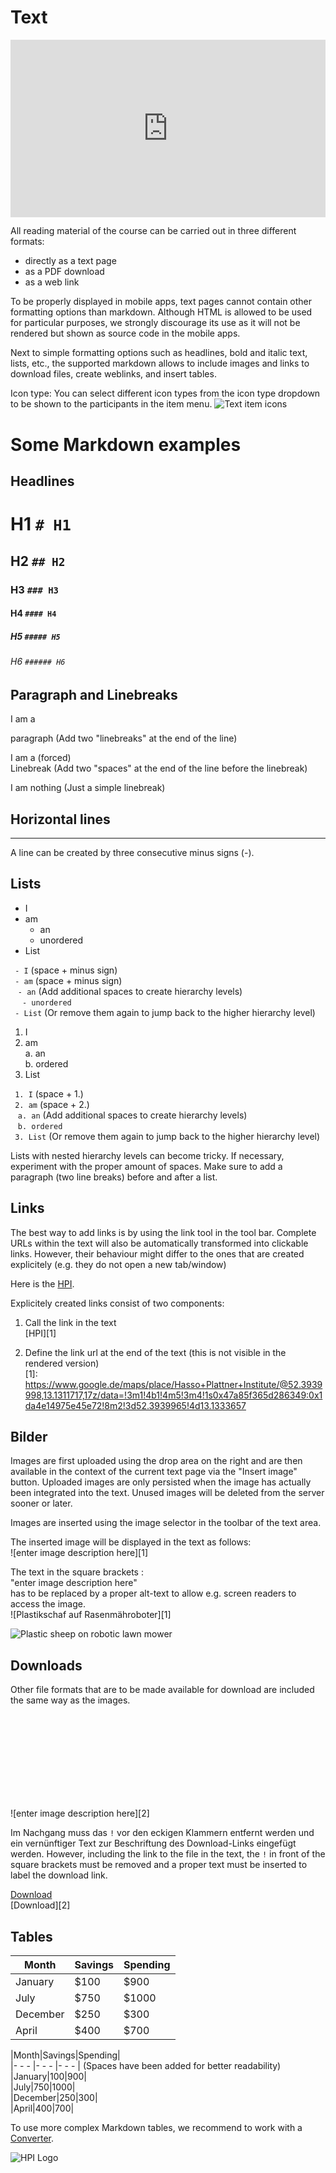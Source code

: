 # Text

<div style="padding:56.25% 0 0 0;position:relative;"><iframe src="https://player.vimeo.com/video/787824320?h=1f73c65841&amp;badge=0&amp;autopause=0&amp;player_id=0&amp;app_id=58479" frameborder="0" allow="autoplay; fullscreen; picture-in-picture" allowfullscreen style="position:absolute;top:0;left:0;width:100%;height:100%;" title="openHPI-guidelines-14-text"></iframe></div><script src="https://player.vimeo.com/api/player.js"></script>


All reading material of the course can be carried out in three different formats: 

 - directly as a text page
 - as a PDF download
 - as a web link

To be properly displayed in mobile apps, text pages cannot contain other formatting options than markdown.
Although HTML is allowed to be used for particular purposes, we strongly discourage its use as it will not be rendered but shown as source code in the mobile apps.
  
Next to simple formatting options such as headlines, bold and italic text, lists, etc., the supported markdown allows to include images and links to download files, create weblinks, and insert tables. 

Icon type:
You can select different icon types from the icon type dropdown to be shown to the participants in the item menu.
![Text item icons](../../../img/courseadministration/items/text_item_icons.png)

# Some Markdown examples

## Headlines

# H1  `# H1`

## H2 `## H2`

### H3 `### H3`

#### H4 `#### H4`

##### H5 `##### H5`

###### H6 `###### H6`

## Paragraph and Linebreaks

I am a 

paragraph (Add two "linebreaks" at the end of the line)

I am a (forced)  
Linebreak (Add two "spaces" at the end of the line before the linebreak)

I am 
nothing (Just a simple linebreak)

## Horizontal lines

---
A line can be created by three consecutive minus signs (-).

## Lists

 - I 
 - am 
    - an 
    - unordered
 - List 

` - I` (space + minus sign)  
` - am` (space + minus sign)  
&nbsp;&nbsp;&nbsp;`- an`  (Add additional spaces to create hierarchy levels)  
&nbsp;&nbsp;&nbsp;` - unordered`   
` - List` (Or remove them again to jump back to the higher hierarchy level) 

 

 1. I 
 2. am  
    a. an  
    b. ordered 
 3. List 

` 1. I` (space + 1.)  
` 2. am` (space + 2.)  
&nbsp;&nbsp;&nbsp;`a. an`  (Add additional spaces to create hierarchy levels)  
&nbsp;&nbsp;&nbsp;`b. ordered`   
` 3. List` (Or remove them again to jump back to the higher hierarchy level) 

Lists with nested hierarchy levels can become tricky. If necessary, experiment with the proper amount of spaces. Make sure to add a paragraph (two line breaks) before and after a list.

## Links

The best way to add links is by using the link tool in the tool bar.
Complete URLs within the text will also be automatically transformed into clickable links. However, their behaviour might differ to the ones that are created explicitely (e.g. they do not open a new tab/window)

Here is the [HPI][1].

Explicitely created links consist of two components:  

 1. Call the link in the text  
\[HPI\]\[1\]

 2. Define the link url at the end of the text (this is not visible in the rendered version)  
  \[1\]\: https://www.google.de/maps/place/Hasso+Plattner+Institute/@52.3939998,13.1311717,17z/data=!3m1!4b1!4m5!3m4!1s0x47a85f365d286349:0x1da4e14975e45e72!8m2!3d52.3939965!4d13.1333657


## Bilder

Images are first uploaded using the drop area on the right and are then available in the context of the current text page via the "Insert image" button. Uploaded images are only persisted when the image has actually been integrated into the text. Unused images will be deleted from the server sooner or later.

Images are inserted using the image selector in the toolbar of the text area.

The inserted image will be displayed in the text as follows:    
\!\[enter image description here]\[1]

The text in the square brackets :   
"enter image description here"  
has to be replaced by a proper alt-text to allow e.g. screen readers to access the image.  
\!\[Plastikschaf auf Rasenmähroboter]\[1]

![Plastic sheep on robotic lawn mower](../../../img/courseadministration/items/dolly.png)

## Downloads

Other file formats that are to be made available for download are included the same way as the images.

![enter image description here][3]   
\!\[enter image description here\]\[2]

Im Nachgang muss das `!` vor den eckigen Klammern entfernt werden und ein vernünftiger Text zur Beschriftung des Download-Links eingefügt werden.
However, including the link to the file in the text, the `!` in front of the square brackets must be removed and a proper text must be inserted to label the download link.

[Download][4]  
\[Download]\[2]


## Tables

|Month|Savings|Spending|
|--- |--- |--- |
|January|$100|$900|
|July|$750|$1000|
|December|$250|$300|
|April|$400|$700|

\|Month|Savings|Spending|  
|- - - |- - - |- - - |  (Spaces have been added for better readability)   
|January|$100|$900|  
|July|$750|$1000|  
|December|$250|$300|  
|April|$400|$700|  

To use more complex Markdown tables, we recommend  to work with a [Converter][5].


  [1]: https://www.google.de/maps/place/Hasso+Plattner+Institute/@52.3939998,13.1311717,17z/data=!3m1!4b1!4m5!3m4!1s0x47a85f365d286349:0x1da4e14975e45e72!8m2!3d52.3939965!4d13.1333657
  [3]: s3://moochouse-public/courses/5IrTNQ46jTgyCZkhYpzOYI/rtfiles/5uEwOdjFkmM3VheUmEYUCH/1_UploadTest-Ludwigshafen.pdf
  [4]: s3://moochouse-public/courses/5IrTNQ46jTgyCZkhYpzOYI/rtfiles/5uEwOdjFkmM3VheUmEYUCH/1_UploadTest-Ludwigshafen.pdf
  [5]: https://jmalarcon.github.io/markdowntables/

![HPI Logo](../../../img/HPI_Logo.png)
